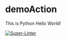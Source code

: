 # demoAction

This is Python Hello World!


[![Super-Linter](https://github.com/weidong-zhou/demoAction/actions/workflows/super-linter.yml/badge.svg)](https://github.com/marketplace/actions/super-linter)
